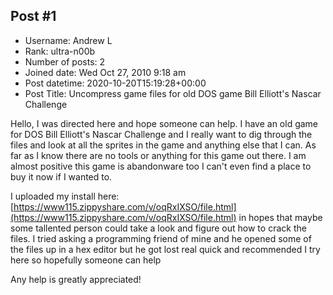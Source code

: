 ## Post #1
- Username: Andrew L
- Rank: ultra-n00b
- Number of posts: 2
- Joined date: Wed Oct 27, 2010 9:18 am
- Post datetime: 2020-10-20T15:19:28+00:00
- Post Title: Uncompress game files for old DOS game Bill Elliott's Nascar Challenge

Hello, I was directed here and hope someone can help.  I have an old game for DOS Bill Elliott's Nascar Challenge and I really want to dig through the files and look at all the sprites in the game and anything else that I can.  As far as I know there are no tools or anything for this game out there.  I am almost positive this game is abandonware too I can't even find a place to buy it now if I wanted to.

I uploaded my install here: [https://www115.zippyshare.com/v/oqRxIXSO/file.html](https://www115.zippyshare.com/v/oqRxIXSO/file.html) in hopes that maybe some tallented person could take a look and figure out how to crack the files.  I tried asking a programming friend of mine and he opened some of the files up in a hex editor but he got lost real quick and recommended I try here so hopefully someone can help   

Any help is greatly appreciated!
